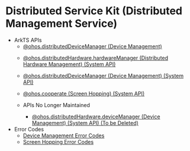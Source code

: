 # Distributed Service Kit (Distributed Management Service)

- ArkTS APIs 
  - [@ohos.distributedDeviceManager (Device Management)](js-apis-distributedDeviceManager.md)
  <!--Del-->
  - [@ohos.distributedHardware.hardwareManager (Distributed Hardware Management) (System API)](js-apis-distributedHardwareManager-sys.md)
  - [@ohos.distributedDeviceManager (Device Management) (System API)](js-apis-distributedDeviceManager-sys.md)
  - [@ohos.cooperate (Screen Hopping) (System API)](js-apis-devicestatus-cooperate-sys.md)

  - APIs No Longer Maintained
    - [@ohos.distributedHardware.deviceManager (Device Management) (System API) (To be Deleted)](js-apis-device-manager-sys.md)
  <!--DelEnd-->
- Error Codes
  - [Device Management Error Codes](errorcode-device-manager.md)
  <!--Del-->
  - [Screen Hopping Error Codes](errorcode-devicestatus.md)
  <!--DelEnd-->
